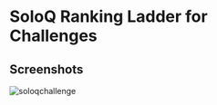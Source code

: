 # SoloQ Ranking Ladder for Challenges

## Screenshots
![soloqchallenge](https://github.com/ahmedrangel/soloqchallenge/assets/50090595/46ee4f8e-f470-4a7c-9fcb-0c2a780b0b87)
